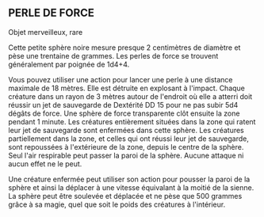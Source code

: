 ## PERLE DE FORCE

Objet merveilleux, rare

Cette petite sphère noire mesure presque 2 centimètres de
diamètre et pèse une trentaine de grammes. Les perles de
force se trouvent généralement par poignée de 1d4+4.

Vous pouvez utiliser une action pour lancer une perle à
une distance maximale de 18 mètres. Elle est détruite en
explosant à l'impact. Chaque créature dans un rayon de
3 mètres autour de l'endroit où elle a atterri doit réussir
un jet de sauvegarde de Dextérité DD 15 pour ne pas subir
5d4 dégâts de force. Une sphère de force transparente clôt
ensuite la zone pendant 1 minute. Les créatures entièrement
situées dans la zone qui ratent leur jet de sauvegarde sont
enfermées dans cette sphère. Les créatures partiellement
dans la zone, et celles qui ont réussi leur jet de sauvegarde,
sont repoussées à l'extérieure de la zone, depuis le centre
de la sphère. Seul l'air respirable peut passer la paroi de la
sphère. Aucune attaque ni aucun effet ne le peut.

Une créature enfermée peut utiliser son action pour
pousser la paroi de la sphère et ainsi la déplacer à une
vitesse équivalant à la moitié de la sienne. La sphère peut
être soulevée et déplacée et ne pèse que 500 grammes grâce
à sa magie, quel que soit le poids des créatures à l'intérieur.
